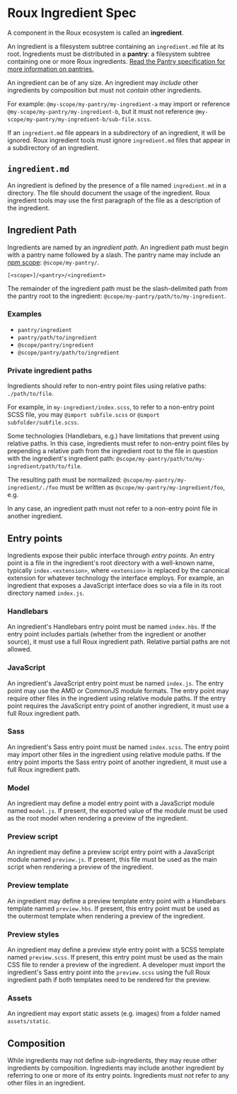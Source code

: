 # Roux Ingredient Spec

A component in the Roux ecosystem is called an **ingredient**.

An ingredient is a filesystem subtree containing an `ingredient.md` file at its
root. Ingredients must be distributed in a **pantry**: a filesystem subtree
containing one or more Roux ingredients. [Read the Pantry specification for more information on pantries.](pantry-spec.md)

An ingredient can be of any size. An ingredient may *include* other ingredients
by composition but must not *contain* other ingredients.

For example: `@my-scope/my-pantry/my-ingredient-a` may import or reference `@my-scope/my-pantry/my-ingredient-b`, but it must not reference
`@my-scope/my-pantry/my-ingredient-b/sub-file.scss`.

If an `ingredient.md` file appears in a subdirectory of an ingredient, it will
be ignored. Roux ingredient tools must ignore `ingredient.md` files that appear in a subdirectory of an ingredient.


## `ingredient.md`

An ingredient is defined by the presence of a file named `ingredient.md` in a
directory. The file should document the usage of the ingredient. Roux ingredient
tools may use the first paragraph of the file as a description of the
ingredient.

## Ingredient Path

Ingredients are named by an *ingredient path*. An ingredient path must
begin with a pantry name followed by a slash. The pantry name may include an [npm scope][]: `@scope/my-pantry/`.

```
[<scope>]/<pantry>/<ingredient>
```

The remainder of the ingredient path must be the slash-delimited path
from the pantry root to the ingredient: `@scope/my-pantry/path/to/my-ingredient`.

### Examples

- `pantry/ingredient`
- `pantry/path/to/ingredient`
- `@scope/pantry/ingredient`
- `@scope/pantry/path/to/ingredient`


### Private ingredient paths

Ingredients should refer to non-entry point files using relative paths:
`./path/to/file`.

For example, in `my-ingredient/index.scss`, to refer to a non-entry point
SCSS file, you may `@import subfile.scss` or `@import subfolder/subfile.scss`.

Some technologies (Handlebars, e.g.) have limitations that prevent using
relative paths. In this case, ingredients must refer to non-entry point files
by prepending a relative path from the ingredient root to the file in
question with the ingredient's ingredient path: `@scope/my-pantry/path/to/my-ingredient/path/to/file`.

The resulting path must be normalized: `@scope/my-pantry/my-ingredient/./foo`
must be written as `@scope/my-pantry/my-ingredient/foo`, e.g.

In any case, an ingredient path must not refer to a non-entry point file in
another ingredient.


## Entry points
Ingredients expose their public interface through *entry points*. An entry point
is a file in the ingredient's root directory with a well-known name, typically
`index.<extension>`, where `<extension>` is replaced by the canonical extension
for whatever technology the interface employs. For example, an ingredient that
exposes a JavaScript interface does so via a file in its root directory named
`index.js`.

### Handlebars
An ingredient's Handlebars entry point must be named `index.hbs`. If the
entry point includes partials (whether from the ingredient or another source),
it must use a full Roux ingredient path. Relative partial paths are not
allowed.

### JavaScript
An ingredient's JavaScript entry point must be named `index.js`. The entry
point may use the AMD or CommonJS module formats. The entry point may
require other files in the ingredient using relative module paths. If the entry
point requires the JavaScript entry point of another ingredient, it must use
a full Roux ingredient path.

### Sass
An ingredient's Sass entry point must be named `index.scss`. The entry point
may import other files in the ingredient using relative module paths.  If the
entry point imports the Sass entry point of another ingredient, it must use
a full Roux ingredient path.

### Model
An ingredient may define a model entry point with a JavaScript module named
`model.js`. If present, the exported value of the module must be used as the
root model when rendering a preview of the ingredient.

### Preview script
An ingredient may define a preview script entry point with a JavaScript
module named `preview.js`. If present, this file must be used as the
main script when rendering a preview of the ingredient.

### Preview template
An ingredient may define a preview template entry point with a Handlebars
template named `preview.hbs`. If present, this entry point must be used as
the outermost template when rendering a preview of the ingredient.

### Preview styles
An ingredient may define a preview style entry point with a SCSS template
named `preview.scss`. If present, this entry point must be used as the
main CSS file to render a preview of the ingredient. A developer must import
the ingredient's Sass entry point into the `preview.scss` using the full
Roux ingredient path if both templates need to be rendered for the preview.

### Assets
An ingredient may export static assets (e.g. images) from a folder named
`assets/static`.

## Composition
While ingredients may not define sub-ingredients, they may reuse other
ingredients by composition. Ingredients may include another ingredient by
referring to one or more of its entry points. Ingredients must not refer to
any other files in an ingredient.

[npm scope]: https://docs.npmjs.com/misc/scope
